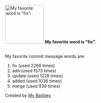<img src="https://my-badges.github.io/my-badges/favorite-word.png" alt="My favorite word is &quot;fix&quot;." title="My favorite word is &quot;fix&quot;." width="128">
<strong>My favorite word is &quot;fix&quot;.</strong>
<br><br>

My favorite commit message words are:

1. fix (used 2266 times)
2. add (used 1573 times)
3. update (used 1228 times)
4. added (used 1036 times)
5. merge (used 939 times)


Created by <a href="https://github.com/my-badges/my-badges">My Badges</a>